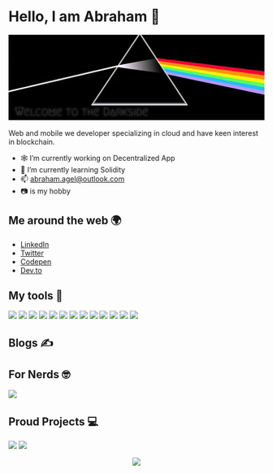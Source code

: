 # Hello, I am Abraham 🐲

![](./hero.jpg)

Web and mobile we developer specializing in cloud and have keen interest in blockchain.

-   🕸️ I’m currently working on Decentralized App
-   🚀 I’m currently learning Solidity
-   📫 [abraham.agel@outlook.com](mailto:abraham.agel@outlook.com)
-   📷 is my hobby

## Me around the web 🌍

-   [LinkedIn](https://www.linkedin.com/in/abrahamanakagung)
-   [Twitter](https://twitter.com/anakagungcorp)
-   [Codepen](https://codepen.io/padunk/)
-   [Dev.to](https://dev.to/padunk)

## My tools 🧰

![](https://img.shields.io/badge/HTML5-E34F26?style=for-the-badge&logo=html5&logoColor=white)
![](https://img.shields.io/badge/CSS3-1572B6?style=for-the-badge&logo=css3&logoColor=white)
![](https://img.shields.io/badge/JavaScript-F7DF1E?style=for-the-badge&logo=javascript&logoColor=black)
![](https://img.shields.io/badge/Node.js-43853D?style=for-the-badge&logo=node.js&logoColor=white)
![](https://img.shields.io/badge/React-20232A?style=for-the-badge&logo=react&logoColor=61DAFB)
![](https://img.shields.io/badge/Sass-CC6699?style=for-the-badge&logo=sass&logoColor=white)
![](https://img.shields.io/badge/Tailwind_CSS-38B2AC?style=for-the-badge&logo=tailwind-css&logoColor=white)
![](https://img.shields.io/badge/Redux-593D88?style=for-the-badge&logo=redux&logoColor=white)
![](https://img.shields.io/badge/Firebase-FFCA28?style=for-the-badge&logo=firebase&logoColor=black)
![](https://img.shields.io/badge/Amplify-FF9900?style=for-the-badge&logo=awsamplify&logoColor=black)
![](https://img.shields.io/badge/MongoDB-4EA94B?style=for-the-badge&logo=mongodb&logoColor=white)
![](https://img.shields.io/badge/PostgreSQL-4169E1?style=for-the-badge&logo=postgresql&logoColor=white)
![](https://img.shields.io/badge/Solidity-363636?style=for-the-badge&logo=solidity&logoColor=white)

## Blogs ✍️

<!-- BLOG-POST-LIST:START -->
<!-- BLOG-POST-LIST:END -->

## For Nerds 🤓

![](https://github-readme-stats.vercel.app/api?username=padunk&show_icons=true&bg_color=45,ece325,fa0da9&title_color=fff&text_color=000)

## Proud Projects 💻

[![](https://github-readme-stats.vercel.app/api/pin/?username=padunk&repo=groq-of-thrones&bg_color=45,ece325,fa0da9&title_color=fff&text_color=000)](https://github.com/padunk/groq-of-thrones)
[![](https://github-readme-stats.vercel.app/api/pin/?username=padunk&repo=fade-to-black&bg_color=45,ece325,fa0da9&title_color=fff&text_color=000)](https://github.com/padunk/fade-to-black)

<p align='center'><img src='https://visitor-badge.laobi.icu/badge?page_id=padunk'></p>
